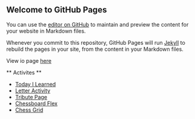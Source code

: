 ## Welcome to GitHub Pages

You can use the [editor on GitHub](https://github.com/jaguirre29/batch5-activities/edit/main/README.md) to maintain and preview the content for your website in Markdown files.

Whenever you commit to this repository, GitHub Pages will run [Jekyll](https://jekyllrb.com/) to rebuild the pages in your site, from the content in your Markdown files.

View io page [here](https://jaguirre29.github.io/batch5-activities/)

** Activites **
- [Today I Learned](/todayILearned/index.html)
- [Letter Activity](/htmlEmail/index.html)
- [Tribute Page](/tributePage/index.html)
- [Chessboard Flex](/chessBoardFlex/index.html)
- [Chess Grid](/chessGrid/index.html)
